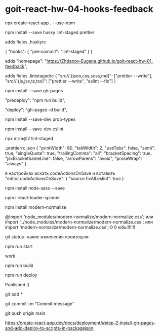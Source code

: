 # goit-react-hw-04-hooks-feedback
npx create-react-app . --use-npm

npm install --save husky lint-staged prettier

adds fieles .huskyrc

{ "hooks": { "pre-commit": "lint-staged" } }

adds "homepage": "https://Zhdanov-Eugene.github.io/goit-react-hw-01-feedback",

adds fieles .lintstagedrc { "src//.{json,css,scss,md}": ["prettier --write"], "src//.{js,jsx,ts,tsx}": ["prettier --write", "eslint --fix"] }

npm install --save gh-pages

"predeploy": "npm run build",

"deploy": "gh-pages -d build",

npm install --save-dev prop-types

npm install --save-dev eslint

npx mrm@2 lint-staged

.prettierrc.json { "printWidth": 80, "tabWidth": 2, "useTabs": false, "semi": true, "singleQuote": true, "trailingComma": "all", "bracketSpacing": true, "jsxBracketSameLine": false, "arrowParens": "avoid", "proseWrap": "always" }

в настройках искать codeActionsOnSave и вставить "editor.codeActionsOnSave": { "source.fixAll.eslint": true }

npm install node-sass --save

npm i react-loader-spinner

npm install modern-normalize

@import 'node_modules/modern-normalize/modern-normalize.css'; или import '../node_modules/modern-normalize/modern-normalize.css'; или import 'modern-normalize/modern-normalize.css'; 0 0 юбь!!!!!!!

git status- какие изменения произошли

npm run start

work

npm run build

npm run deploy

Published :)

git add *

git commit -m "Commit message"

git push origin main

https://create-react-app.dev/docs/deployment/#step-2-install-gh-pages-and-add-deploy-to-scripts-in-packagejson